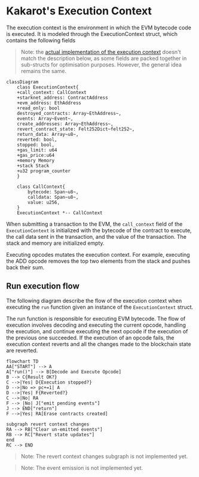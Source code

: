 # Kakarot's Execution Context

The execution context is the environment in which the EVM bytecode code is
executed. It is modeled through the ExecutionContext struct, which contains the
following fields

> Note: the
> [actual implementation of the execution context](https://github.com/kkrt-labs/kakarot-ssj/blob/main/crates/evm/src/context.cairo#L163)
> doesn't match the description below, as some fields are packed together in
> sub-structs for optimisation purposes. However, the general idea remains the
> same.

```mermaid
classDiagram
    class ExecutionContext{
    +call_context: CallContext
    +starknet_address: ContractAddress
    +evm_address: EthAddress
    +read_only: bool
    destroyed_contracts: Array~EthAddress~,
    events: Array~Event~,
    create_addresses: Array~EthAddress~,
    revert_contract_state: Felt252Dict~felt252~,
    return_data: Array~u8~,
    reverted: bool,
    stopped: bool,
    +gas_limit: u64
    +gas_price:u64
    +memory Memory
    +stack Stack
    +u32 program_counter
    }

    class CallContext{
        bytecode: Span~u8~,
        calldata: Span~u8~,
        value: u256,
    }
    ExecutionContext *-- CallContext
```

When submitting a transaction to the EVM, the `call_context` field of the
`ExecutionContext` is initialized with the bytecode of the contract to execute,
the call data sent in the transaction, and the value of the transaction. The
stack and memory are initialized empty.

Executing opcodes mutates the execution context. For example, executing the ADD
opcode removes the top two elements from the stack and pushes back their sum.

## Run execution flow

The following diagram describe the flow of the execution context when executing
the `run` function given an instance of the `ExecutionContext` struct.

The run function is responsible for executing EVM bytecode. The flow of
execution involves decoding and executing the current opcode, handling the
execution, and continue executing the next opcode if the execution of the
previous one succeeded. If the execution of an opcode fails, the execution
context reverts and all the changes made to the blockchain state are reverted.

```mermaid
flowchart TD
AA["START"] --> A
A["run()"] --> B[Decode and Execute Opcode]
B --> C{Result OK?}
C -->|Yes| D{Execution stopped?}
D -->|No => pc+=1| A
D -->|Yes| F{Reverted?}
C -->|No| RA
F --> |No| J["emit pending events"]
J --> END["return"]
F -->|Yes| RA[Erase contracts created]

subgraph revert context changes
RA --> RB["Clear un-emitted events"]
RB --> RC["Revert state updates"]
end
RC --> END
```

<!-- TODO -->

> Note: The revert context changes subgraph is not implemented yet.

> Note: The event emission is not implemented yet.
